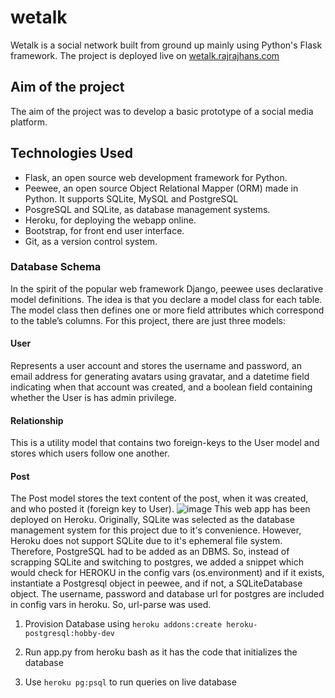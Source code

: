 # wetalk
Wetalk is a social network built from ground up mainly using Python's Flask framework. 
The project is deployed live on [wetalk.rajrajhans.com](http://wetalk.rajrajhans.com/home)

## Aim of the project
The aim of the project was to develop a basic prototype of a social media platform.

## Technologies Used
- Flask, an open source web development framework for Python.
- Peewee, an open source Object Relational Mapper (ORM) made in Python. It supports SQLite, MySQL and PostgreSQL
- PosgreSQL and SQLite, as database management systems.
- Heroku, for deploying the webapp online.
- Bootstrap, for front end user interface.
- Git, as a version control system.

### Database Schema
In the spirit of the popular web framework Django, peewee uses declarative model definitions. The idea is that you declare a model class for each table. The model class then defines one or more field attributes which correspond to the table’s columns. For this project, there are just three models:
#### User
Represents a user account and stores the username and password, an email address for generating avatars using gravatar, and a datetime field indicating when that account was created, and a boolean field containing whether the User is has admin privilege.
#### Relationship
This is a utility model that contains two foreign-keys to the User model and stores which users follow one another.
#### Post
The Post model stores the text content of the post, when it was created, and who posted it (foreign key to User).
![image](http://wetalk.rajrajhans.com/static/img/relation.jpg)
This web app has been deployed on Heroku. Originally, SQLite was selected as the database management system for this project due to it's convenience. However, Heroku does not support SQLite due to it's ephemeral file system. Therefore, PostgreSQL had to be added as an DBMS. So, instead of scrapping SQLite and switching to postgres, we added a snippet which would check for HEROKU in the config vars (os.environment) and if it exists, instantiate a Postgresql object in peewee, and if not, a SQLiteDatabase object. The username, password and database url for postgres are included in config vars in heroku. So, url-parse was used.


1. Provision Database using `heroku addons:create heroku-postgresql:hobby-dev`

2. Run app.py from heroku bash as it has the code that initializes the database

3. Use `heroku pg:psql` to run queries on live database 